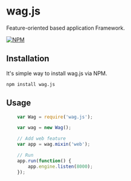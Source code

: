 wag.js
======

Feature-oriented based application Framework.

[![NPM](https://nodei.co/npm/wag.js.png)](https://nodei.co/npm/wag.js/)

Installation
-

It's simple way to install wag.js via NPM.

```
npm install wag.js
```

Usage
-

```javascript
	var Wag = require('wag.js');

	var wag = new Wag();

	// Add web feature
	var app = wag.mixin('web');

	// Run
	app.run(function() {
		app.engine.listen(8000);
	});
```
